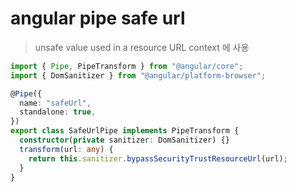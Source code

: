 # angular pipe safe url

> unsafe value used in a resource URL context 에 사용

```ts
import { Pipe, PipeTransform } from "@angular/core";
import { DomSanitizer } from "@angular/platform-browser";

@Pipe({
  name: "safeUrl",
  standalone: true,
})
export class SafeUrlPipe implements PipeTransform {
  constructor(private sanitizer: DomSanitizer) {}
  transform(url: any) {
    return this.sanitizer.bypassSecurityTrustResourceUrl(url);
  }
}
```
